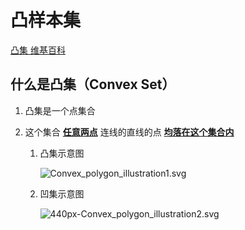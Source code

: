 # 凸样本集

[凸集 维基百科](https://zh.wikipedia.org/wiki/%E5%87%B8%E9%9B%86)



## 什么是凸集（Convex Set）

1. 凸集是一个点集合

2. 这个集合 **<u>任意两点</u>** 连线的直线的点 **<u>均落在这个集合内</u>**

   1. 凸集示意图

      ![Convex_polygon_illustration1.svg](../misc/Convex_polygon_illustration1.svg.png)

   2. 凹集示意图

      ![440px-Convex_polygon_illustration2.svg](../misc/440px-Convex_polygon_illustration2.svg.png)